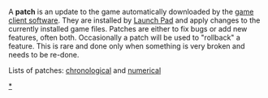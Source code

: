 A **patch** is an update to the game automatically downloaded by the
[game client software](Client.md). They are installed by
[Launch Pad](Launch_Pad.md) and apply changes to the currently installed game
files. Patches are either to fix bugs or add new features, often both.
Occasionally a patch will be used to "rollback" a feature. This is rare and done
only when something is very broken and needs to be re-done.

Lists of patches: [chronological](../patches/Patches.md) and
[numerical](:Category:Patches)

[\*](category:Patches.md)

<!--[category:Terminology](category:Terminology.md)-->
